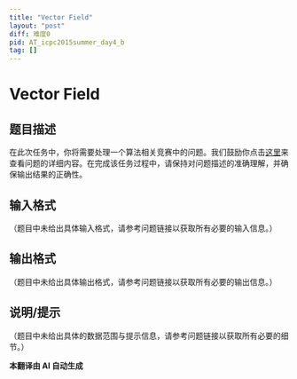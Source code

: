 ```yaml
---
title: "Vector Field"
layout: "post"
diff: 难度0
pid: AT_icpc2015summer_day4_b
tag: []
---
```


# Vector Field

## 题目描述

在此次任务中，你将需要处理一个算法相关竞赛中的问题。我们鼓励你点击[这里](https://atcoder.jp/contests/jag2015summer-day4/tasks/icpc2015summer_day4_b)来查看问题的详细内容。在完成该任务过程中，请保持对问题描述的准确理解，并确保输出结果的正确性。

## 输入格式

（题目中未给出具体输入格式，请参考问题链接以获取所有必要的输入信息。）

## 输出格式

（题目中未给出具体输出格式，请参考问题链接以获取所有必要的输出信息。）

## 说明/提示

（题目中未给出具体的数据范围与提示信息，请参考问题链接以获取所有必要的细节。）

 **本翻译由 AI 自动生成**

